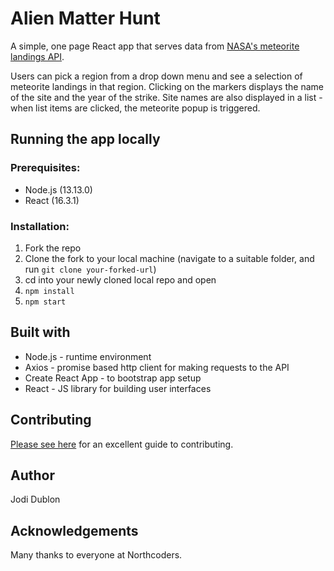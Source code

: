 # Alien Matter Hunt

A simple, one page React app that serves data from [NASA's meteorite landings API](https://data.nasa.gov/Space-Science/Meteorite-Landings/gh4g-9sfh).

Users can pick a region from a drop down menu and see a selection of meteorite landings in that region. Clicking on the markers displays the name of the site and the year of the strike. Site names are also displayed in a list - when list items are clicked, the meteorite popup is triggered.

## Running the app locally

### Prerequisites:

- Node.js (13.13.0)
- React (16.3.1)

### Installation:

1. Fork the repo
2. Clone the fork to your local machine (navigate to a suitable folder, and run `git clone your-forked-url`)
3. cd into your newly cloned local repo and open
4. `npm install`
5. `npm start`

## Built with

- Node.js - runtime environment
- Axios - promise based http client for making requests to the API
- Create React App - to bootstrap app setup
- React - JS library for building user interfaces

## Contributing

[Please see here](https://gist.github.com/PurpleBooth/b24679402957c63ec426) for an excellent guide to contributing.

## Author

Jodi Dublon

## Acknowledgements

Many thanks to everyone at Northcoders.
